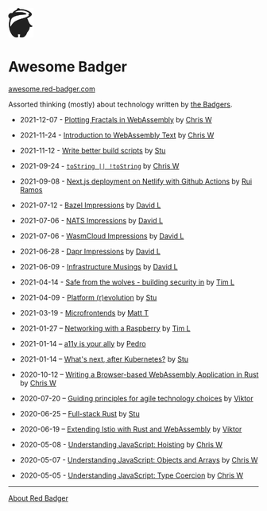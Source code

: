 <img src="./sally.svg" width="50"/>

# Awesome Badger

[awesome.red-badger.com][awesome-badger]

Assorted thinking (mostly) about technology written by [the Badgers](https://red-badger.com/people/).

<!-- insert new posts at the top -->


- 2021-12-07 - [Plotting Fractals in WebAssembly](./chriswhealy/FractalWASM) by [Chris W][chrisw]

- 2021-11-24 - [Introduction to WebAssembly Text](./chriswhealy/Introduction%20to%20WebAssembly%20Text) by [Chris W][chrisw]

- 2021-11-12 - [Write better build scripts](./stuartharris/build-scripts) by [Stu][stu]

- 2021-09-24 - [`toString || !toString`](./chriswhealy/toStringOrNotToString) by [Chris W][chrisw]

- 2021-09-08 - [Next.js deployment on Netlify with Github Actions](./ruiramos/nextjs-github-netlify) by [Rui Ramos][ruiramos]

- 2021-07-12 - [Bazel Impressions](./davidlaban/bazel-impressions/README.md) by [David L](./davidlaban)

- 2021-07-06 - [NATS Impressions](./davidlaban/nats-impressions/README.md) by [David L](./davidlaban)

- 2021-07-06 - [WasmCloud Impressions](./davidlaban/wasmcloud-impressions/README.md) by [David L](./davidlaban)

- 2021-06-28 - [Dapr Impressions](./davidlaban/dapr-impressions/README.md) by [David L](./davidlaban)

- 2021-06-09 - [Infrastructure Musings](./davidlaban/infrastructure-musings/README.md) by [David L](./davidlaban)

- 2021-04-14 - [Safe from the wolves - building security in](./timlee/safe-from-the-wolves) by [Tim L][timlee]

- 2021-04-09 - [Platform (r)evolution](./stuartharris/platform-revolution) by [Stu][stu]

- 2021-03-19 - [Microfrontends](./matt-thomson/microfrontends) by [Matt T][matt-thomson]

- 2021-01-27 – [Networking with a Raspberry](./timlee/networking-with-a-raspberry) by [Tim L][timlee]

- 2021-01-14 – [a11y is your ally](./pataruco/a11y-is-your-ally) by [Pedro][pedro]

- 2021-01-14 – [What's next, after Kubernetes?](./stuartharris/wasmcloud) by [Stu][stu]

- 2020-10-12 – [Writing a Browser-based WebAssembly Application in Rust](./chriswhealy/RustWASM) by [Chris W][chrisw]

- 2020-07-20 – [Guiding principles for agile technology choices](./charypar/tech-principles) by [Viktor][viktor]

- 2020-06-25 – [Full-stack Rust](./stuartharris/full-stack-rust-1) by [Stu][stu]

- 2020-06-19 – [Extending Istio with Rust and WebAssembly](./charypar/proxy-wasm-1) by [Viktor][viktor]

- 2020-05-08 - [Understanding JavaScript: Hoisting](./chriswhealy/InsideJavaScript/03%20Hoisting) by [Chris W][chrisw]

- 2020-05-07 - [Understanding JavaScript: Objects and Arrays](./chriswhealy/InsideJavaScript/02%20Objects%20and%20Arrays) by [Chris W][chrisw]

- 2020-05-05 - [Understanding JavaScript: Type Coercion](./chriswhealy/InsideJavaScript/01%20Type%20Coercion) by [Chris W][chrisw]

[stu]: ./stuartharris/
[viktor]: ./charypar
[chrisw]: ./chriswhealy
[awesome-badger]: https://awesome.red-badger.com
[pedro]: ./pataruco
[timlee]: ./timlee
[matt-thomson]: ./matt-thomson
[ruiramos]: ./ruiramos

---

[About Red Badger](https://red-badger.com)
